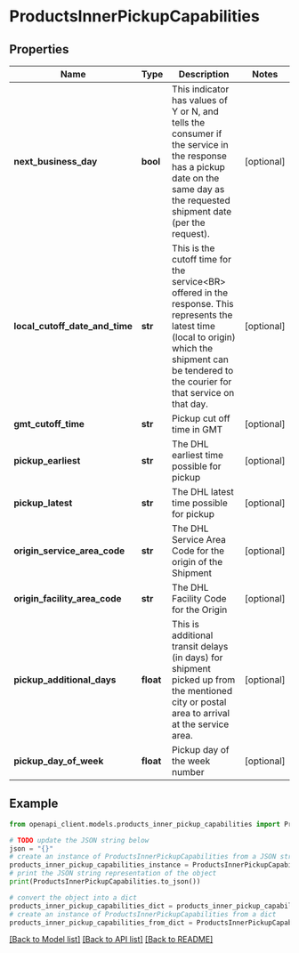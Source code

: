 # ProductsInnerPickupCapabilities


## Properties

Name | Type | Description | Notes
------------ | ------------- | ------------- | -------------
**next_business_day** | **bool** | This indicator has values of Y or N, and tells the consumer if the service in the response has a pickup date on the same day as the requested shipment date (per the request). | [optional] 
**local_cutoff_date_and_time** | **str** | This is the cutoff time for the service&lt;BR&gt;                offered in the response. This represents the latest time (local to origin) which the shipment can be tendered to the courier for that service on that day. | [optional] 
**gmt_cutoff_time** | **str** | Pickup cut off time in GMT | [optional] 
**pickup_earliest** | **str** | The DHL earliest time possible for pickup | [optional] 
**pickup_latest** | **str** | The DHL latest time possible for pickup | [optional] 
**origin_service_area_code** | **str** | The DHL Service Area Code for the origin of the Shipment | [optional] 
**origin_facility_area_code** | **str** | The DHL Facility Code for the Origin | [optional] 
**pickup_additional_days** | **float** | This is additional transit delays (in days) for shipment picked up from the mentioned city or postal area to arrival at the service area. | [optional] 
**pickup_day_of_week** | **float** | Pickup day of the week number | [optional] 

## Example

```python
from openapi_client.models.products_inner_pickup_capabilities import ProductsInnerPickupCapabilities

# TODO update the JSON string below
json = "{}"
# create an instance of ProductsInnerPickupCapabilities from a JSON string
products_inner_pickup_capabilities_instance = ProductsInnerPickupCapabilities.from_json(json)
# print the JSON string representation of the object
print(ProductsInnerPickupCapabilities.to_json())

# convert the object into a dict
products_inner_pickup_capabilities_dict = products_inner_pickup_capabilities_instance.to_dict()
# create an instance of ProductsInnerPickupCapabilities from a dict
products_inner_pickup_capabilities_from_dict = ProductsInnerPickupCapabilities.from_dict(products_inner_pickup_capabilities_dict)
```
[[Back to Model list]](../README.md#documentation-for-models) [[Back to API list]](../README.md#documentation-for-api-endpoints) [[Back to README]](../README.md)


